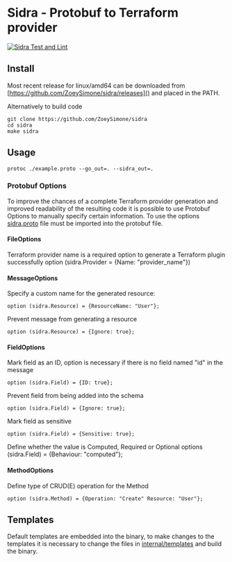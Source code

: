 # Sidra - Protobuf to Terraform provider
[![Sidra Test and Lint](https://github.com/ZoeySimone/sidra/actions/workflows/workflow.yml/badge.svg?branch=main)](https://github.com/ZoeySimone/sidra/actions/workflows/workflow.yml)
## Install

Most recent release for linux/amd64 can be downloaded from [https://github.com/ZoeySimone/sidra/releases]() and placed in the PATH.

Alternatively to build code

    git clone https://github.com/ZoeySimone/sidra
    cd sidra
    make sidra


## Usage

    protoc ./example.proto --go_out=. --sidra_out=.

### Protobuf Options

To improve the chances of a complete Terraform provider generation and improved readability of the resulting code it is possible to use Protobuf Options to manually specify certain information. To use the options [sidra.proto](./options/sidra.proto) file must be imported into the protobuf file.

#### FileOptions

Terraform provider name is a required option to generate a Terraform plugin successfully
    option (sidra.Provider = {Name: "provider_name"}) 
#### MessageOptions

Specify a custom name for the generated resource:

    option (sidra.Resource) = {ResourceName: "User"};

Prevent message from generating a resource

    option (sidra.Resource) = {Ignore: true};

#### FieldOptions

Mark field as an ID, option is necessary if there is no field named "id" in the message

    option (sidra.Field) = {ID: true};

Prevent field from being added into the schema

    option (sidra.Field) = {Ignore: true};

Mark field as sensitive

    option (sidra.Field) = {Sensitive: true};

Define whether the value is Computed, Required or Optional
    options (sidra.Field) = {Behaviour: "computed"};

#### MethodOptions

Define type of CRUD(E) operation for the Method

    option (sidra.Method) = {Operation: "Create" Resource: "User"};

## Templates

Default templates are embedded into the binary, to make changes to the templates it is necessary to change the files in [internal/templates](./internal/templates) and build the binary.